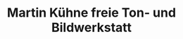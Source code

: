 ---
title: "Martin Kühne freie Ton- und Bildwerkstatt"
url: /weidenberg/martin-kuehne-freie-ton-und-bildwerkstatt/
shop: Hifi
---